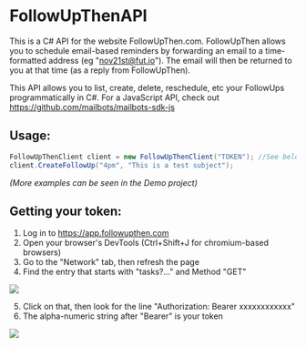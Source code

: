 # FollowUpThenAPI

This is a C# API for the website FollowUpThen.com. FollowUpThen allows you to schedule email-based reminders by forwarding an email to a time-formatted address (eg "nov21st@fut.io"). The email will then be returned to you at that time (as a reply from FollowUpThen).

This API allows you to list, create, delete, reschedule, etc your FollowUps programmatically in C#. For a JavaScript API, check out https://github.com/mailbots/mailbots-sdk-js


## Usage:

```csharp
FollowUpThenClient client = new FollowUpThenClient("TOKEN"); //See below for getting your token
client.CreateFollowUp("4pm", "This is a test subject");
```

_(More examples can be seen in the Demo project)_


## Getting your token:

1. Log in to https://app.followupthen.com
2. Open your browser's DevTools (Ctrl+Shift+J for chromium-based browsers)
3. Go to the "Network" tab, then refresh the page
4. Find the entry that starts with "tasks?..." and Method "GET"

![](https://i.imgur.com/MlD0eg5.png)

5. Click on that, then look for the line "Authorization: Bearer xxxxxxxxxxxx"
6. The alpha-numeric string after "Bearer" is your token

![](https://i.imgur.com/3fw46Pj.png)
